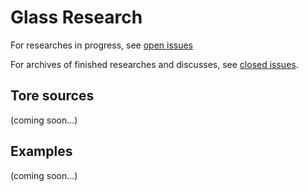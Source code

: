 Glass Research
==========

For researches in progress, see [open issues](https://github.com/xingrz/glass-research/issues?state=open)

For archives of finished researches and discusses, see [closed issues](https://github.com/xingrz/glass-research/issues).

## Tore sources

(coming soon...)

## Examples

(coming soon...)
